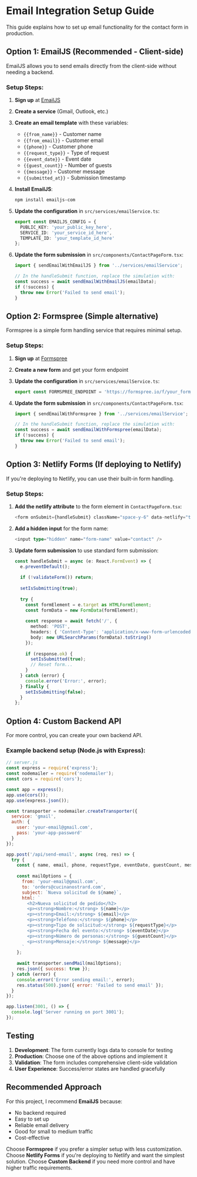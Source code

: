 # Email Integration Setup Guide

This guide explains how to set up email functionality for the contact form in production.

## Option 1: EmailJS (Recommended - Client-side)

EmailJS allows you to send emails directly from the client-side without needing a backend.

### Setup Steps:

1. **Sign up** at [EmailJS](https://emailjs.com/)
2. **Create a service** (Gmail, Outlook, etc.)
3. **Create an email template** with these variables:
   - `{{from_name}}` - Customer name
   - `{{from_email}}` - Customer email
   - `{{phone}}` - Customer phone
   - `{{request_type}}` - Type of request
   - `{{event_date}}` - Event date
   - `{{guest_count}}` - Number of guests
   - `{{message}}` - Customer message
   - `{{submitted_at}}` - Submission timestamp

4. **Install EmailJS**:
   ```bash
   npm install emailjs-com
   ```

5. **Update the configuration** in `src/services/emailService.ts`:
   ```typescript
   export const EMAILJS_CONFIG = {
     PUBLIC_KEY: 'your_public_key_here',
     SERVICE_ID: 'your_service_id_here',
     TEMPLATE_ID: 'your_template_id_here'
   };
   ```

6. **Update the form submission** in `src/components/ContactPageForm.tsx`:
   ```typescript
   import { sendEmailWithEmailJS } from '../services/emailService';
   
   // In the handleSubmit function, replace the simulation with:
   const success = await sendEmailWithEmailJS(emailData);
   if (!success) {
     throw new Error('Failed to send email');
   }
   ```

## Option 2: Formspree (Simple alternative)

Formspree is a simple form handling service that requires minimal setup.

### Setup Steps:

1. **Sign up** at [Formspree](https://formspree.io/)
2. **Create a new form** and get your form endpoint
3. **Update the configuration** in `src/services/emailService.ts`:
   ```typescript
   export const FORMSPREE_ENDPOINT = 'https://formspree.io/f/your_form_id';
   ```

4. **Update the form submission** in `src/components/ContactPageForm.tsx`:
   ```typescript
   import { sendEmailWithFormspree } from '../services/emailService';
   
   // In the handleSubmit function, replace the simulation with:
   const success = await sendEmailWithFormspree(emailData);
   if (!success) {
     throw new Error('Failed to send email');
   }
   ```

## Option 3: Netlify Forms (If deploying to Netlify)

If you're deploying to Netlify, you can use their built-in form handling.

### Setup Steps:

1. **Add the netlify attribute** to the form element in `ContactPageForm.tsx`:
   ```typescript
   <form onSubmit={handleSubmit} className="space-y-6" data-netlify="true" name="contact">
   ```

2. **Add a hidden input** for the form name:
   ```typescript
   <input type="hidden" name="form-name" value="contact" />
   ```

3. **Update form submission** to use standard form submission:
   ```typescript
   const handleSubmit = async (e: React.FormEvent) => {
     e.preventDefault();
     
     if (!validateForm()) return;
     
     setIsSubmitting(true);
     
     try {
       const formElement = e.target as HTMLFormElement;
       const formData = new FormData(formElement);
       
       const response = await fetch('/', {
         method: 'POST',
         headers: { 'Content-Type': 'application/x-www-form-urlencoded' },
         body: new URLSearchParams(formData).toString()
       });
       
       if (response.ok) {
         setIsSubmitted(true);
         // Reset form...
       }
     } catch (error) {
       console.error('Error:', error);
     } finally {
       setIsSubmitting(false);
     }
   };
   ```

## Option 4: Custom Backend API

For more control, you can create your own backend API.

### Example backend setup (Node.js with Express):

```javascript
// server.js
const express = require('express');
const nodemailer = require('nodemailer');
const cors = require('cors');

const app = express();
app.use(cors());
app.use(express.json());

const transporter = nodemailer.createTransporter({
  service: 'gmail',
  auth: {
    user: 'your-email@gmail.com',
    pass: 'your-app-password'
  }
});

app.post('/api/send-email', async (req, res) => {
  try {
    const { name, email, phone, requestType, eventDate, guestCount, message } = req.body;
    
    const mailOptions = {
      from: 'your-email@gmail.com',
      to: 'orders@cucinanostrard.com',
      subject: `Nueva solicitud de ${name}`,
      html: `
        <h2>Nueva solicitud de pedido</h2>
        <p><strong>Nombre:</strong> ${name}</p>
        <p><strong>Email:</strong> ${email}</p>
        <p><strong>Teléfono:</strong> ${phone}</p>
        <p><strong>Tipo de solicitud:</strong> ${requestType}</p>
        <p><strong>Fecha del evento:</strong> ${eventDate}</p>
        <p><strong>Número de personas:</strong> ${guestCount}</p>
        <p><strong>Mensaje:</strong> ${message}</p>
      `
    };
    
    await transporter.sendMail(mailOptions);
    res.json({ success: true });
  } catch (error) {
    console.error('Error sending email:', error);
    res.status(500).json({ error: 'Failed to send email' });
  }
});

app.listen(3001, () => {
  console.log('Server running on port 3001');
});
```

## Testing

1. **Development**: The form currently logs data to console for testing
2. **Production**: Choose one of the above options and implement it
3. **Validation**: The form includes comprehensive client-side validation
4. **User Experience**: Success/error states are handled gracefully

## Recommended Approach

For this project, I recommend **EmailJS** because:
- No backend required
- Easy to set up
- Reliable email delivery
- Good for small to medium traffic
- Cost-effective

Choose **Formspree** if you prefer a simpler setup with less customization.
Choose **Netlify Forms** if you're deploying to Netlify and want the simplest solution.
Choose **Custom Backend** if you need more control and have higher traffic requirements.
